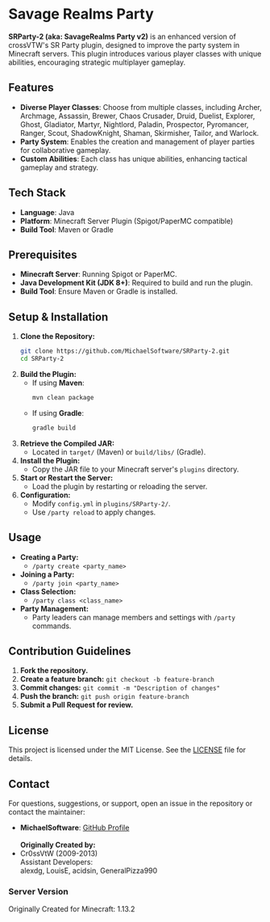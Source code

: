 # Savage Realms Party

**SRParty-2 (aka: SavageRealms Party v2)** is an enhanced version of crossVTW's SR Party plugin, designed to improve the party system in Minecraft servers. This plugin introduces various player classes with unique abilities, encouraging strategic multiplayer gameplay.

## Features

- **Diverse Player Classes**: Choose from multiple classes, including Archer, Archmage, Assassin, Brewer, Chaos Crusader, Druid, Duelist, Explorer, Ghost, Gladiator, Martyr, Nightlord, Paladin, Prospector, Pyromancer, Ranger, Scout, ShadowKnight, Shaman, Skirmisher, Tailor, and Warlock.
- **Party System**: Enables the creation and management of player parties for collaborative gameplay.
- **Custom Abilities**: Each class has unique abilities, enhancing tactical gameplay and strategy.

## Tech Stack

- **Language**: Java
- **Platform**: Minecraft Server Plugin (Spigot/PaperMC compatible)
- **Build Tool**: Maven or Gradle

## Prerequisites

- **Minecraft Server**: Running Spigot or PaperMC.
- **Java Development Kit (JDK 8+)**: Required to build and run the plugin.
- **Build Tool**: Ensure Maven or Gradle is installed.

## Setup & Installation

1. **Clone the Repository:**
   ```sh
   git clone https://github.com/MichaelSoftware/SRParty-2.git
   cd SRParty-2
   ```
2. **Build the Plugin:**
   - If using **Maven**:
     ```sh
     mvn clean package
     ```
   - If using **Gradle**:
     ```sh
     gradle build
     ```
3. **Retrieve the Compiled JAR:**
   - Located in `target/` (Maven) or `build/libs/` (Gradle).
4. **Install the Plugin:**
   - Copy the JAR file to your Minecraft server's `plugins` directory.
5. **Start or Restart the Server:**
   - Load the plugin by restarting or reloading the server.
6. **Configuration:**
   - Modify `config.yml` in `plugins/SRParty-2/`.
   - Use `/party reload` to apply changes.

## Usage

- **Creating a Party:**
  - `/party create <party_name>`
- **Joining a Party:**
  - `/party join <party_name>`
- **Class Selection:**
  - `/party class <class_name>`
- **Party Management:**
  - Party leaders can manage members and settings with `/party` commands.

## Contribution Guidelines

1. **Fork the repository.**
2. **Create a feature branch:** `git checkout -b feature-branch`
3. **Commit changes:** `git commit -m "Description of changes"`
4. **Push the branch:** `git push origin feature-branch`
5. **Submit a Pull Request for review.**

## License

This project is licensed under the MIT License. See the [LICENSE](LICENSE) file for details.

## Contact

For questions, suggestions, or support, open an issue in the repository or contact the maintainer:

- **MichaelSoftware**: [GitHub Profile](https://github.com/MichaelSoftware)\
  \
  **Originally Created by:**
- Cr0ssVtW (2009-2013)\
  Assistant Developers:\
  alexdg, LouisE, acidsin, GeneralPizza990

### **Server Version**

Originally Created for Minecraft: 1.13.2
